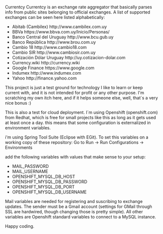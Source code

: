 Currentcy
Currentcy is an exchange rate aggregator that basically parses info from public sites belonging to official exchanges.
A list of supported exchanges can be seen here listed alphabetically:
<ul>
<li>Abitab (Cambilex)  http://www.cambilex.com.uy</li>
<li>BBVa https://www.bbva.com.uy/Inicio/Personas/</li>
<li>Banco Central del Uruguay  http://www.bcu.gub.uy</li>
<li>Banco República  http://www.brou.com.uy</li>
<li>Cambio 18  http://www.cambio18.com</li>
<li>Cambio SIR http://www.cambiosir.com.uy</li>
<li>Cotización Dólar Uruguay  http://uy.cotizacion-dolar.com</li>
<li>Currency.wiki  http://currency.wiki</li>
<li>Google Finance https://www.google.com</li>
<li>Indumex  http://www.indumex.com</li>
<li>Yahoo http://finance.yahoo.com</li>
</ul>

This project is just a test ground for technology I like to learn or keep current with, and it is not intended for profit or any other purpose. I'm scratching my own itch here, and if it helps someone else, well, that´s a very nice bonus :)

This is also a test for cloud deployment. I´m using Openshift (openshift.com) from Redhat, which is free for small projects like this as long as it gets used at least once a day. this means that some configuration is externalized in environment variables.

i'm using Spring Tool Suite (Eclipse with EGit). To set this variables on a working copy of these repository:
Go to Run -> Run Configurations -> Environments

add the following variables with values that make sense to your setup:
<ul>
<li>MAIL_PASSWORD</li>
<li>MAIL_USERNAME</li>
<li>OPENSHIFT_MYSQL_DB_HOST</li>
<li>OPENSHIFT_MYSQL_DB_PASSWORD</li>
<li>OPENSHIFT_MYSQL_DB_PORT</li>
<li>OPENSHIFT_MYSQL_DB_USERNAME</li>
</ul>

Mail variables are needed for registering and suscribing to exchange updates. The sender must be a Gmail account (settings for GMail through SSL are hardwired, though changing those is pretty simple). All other variables are Openshift standard variables to connect to a MySQL instance.

Happy coding.


